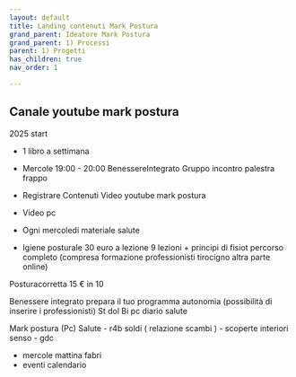 ```yaml
---
layout: default
title: Landing contenuti Mark Postura
grand_parent: Ideatore Mark Postura 
grand_parent: 1) Processi
parent: 1) Progetti
has_children: true
nav_order: 1

---
```



## Canale youtube mark postura

2025 start

- 1 libro a settimana
- Mercole 19:00 - 20:00 BenessereIntegrato Gruppo  incontro palestra frappo
- Registrare Contenuti Video youtube mark postura
- Video pc

- Ogni mercoledí materiale salute 

- Igiene posturale 30 euro a lezione 9 lezioni + principi di fisiot percorso completo (compresa formazione professionisti tirocigno altra parte online) 

Posturacorretta 15 € in 10 

Benessere integrato prepara il tuo programma autonomia (possibilità di inserire i professionisti)
St dol Bi pc diario salute


Mark postura 
(Pc) Salute - r4b soldi ( relazione scambi ) - scoperte interiori senso - gdc

+ mercole mattina fabri
+ eventi calendario 



